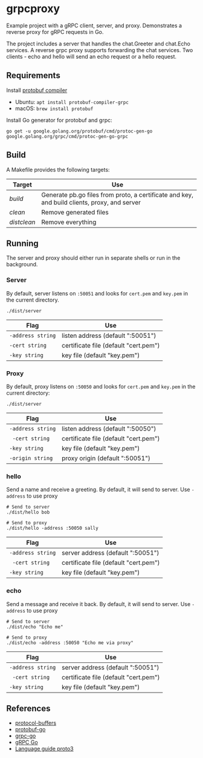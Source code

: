 # grpcproxy

Example project with a gRPC client, server, and proxy. Demonstrates a reverse proxy for gRPC requests in Go.

The project includes a server that handles the chat.Greeter and chat.Echo services. A reverse grpc proxy supports forwarding the chat services. Two clients - echo and hello will send an echo request or a hello request.

## Requirements

Install [protobuf compiler](https://github.com/protocolbuffers/protobuf/releases)

+ Ubuntu: `apt install protobuf-compiler-grpc`
+ macOS: `brew install protobuf`

Install Go generator for protobuf and grpc:

```
go get -u google.golang.org/protobuf/cmd/protoc-gen-go google.golang.org/grpc/cmd/protoc-gen-go-grpc
```

## Build

A Makefile provides the following targets:

| Target | Use |
| ------ | --- |
|*build*|Generate pb.go files from proto, a certificate and key, and build clients, proxy, and server|
|*clean*|Remove generated files|
|*distclean*|Remove everything|

## Running

The server and proxy should either run in separate shells or run in the background.

### Server

By default, server listens on `:50051` and looks for `cert.pem` and `key.pem` in the current directory.

```
./dist/server
```

| Flag | Use |
| ---- | --- |
|`-address string`|listen address (default ":50051")|
|`-cert string`|certificate file (default "cert.pem")
|`-key string`|key file (default "key.pem")|

### Proxy

By default, proxy listens on `:50050` and looks for `cert.pem` and `key.pem` in the current directory:

```
./dist/server
```

| Flag | Use |
| ---- | --- |
|`-address string`|listen address (default ":50050")|
|` -cert string`|certificate file (default "cert.pem")
|`-key string`|key file (default "key.pem")|
|`-origin string`|proxy origin (default ":50051")|

### hello

Send a name and receive a greeting. By default, it will send to server. Use `-address` to use proxy

```
# Send to server
./dist/hello bob

# Send to proxy
./dist/hello -address :50050 sally
```

| Flag | Use |
| ---- | --- |
|`-address string`|server address (default ":50051")|
|` -cert string`|certificate file (default "cert.pem")
|`-key string`|key file (default "key.pem")|

### echo

Send a message and receive it back. By default, it will send to server. Use `-address` to use proxy

```
# Send to server
./dist/echo "Echo me"

# Send to proxy
./dist/echo -address :50050 "Echo me via proxy"
```

| Flag | Use |
| ---- | --- |
|`-address string`|server address (default ":50051")|
|` -cert string`|certificate file (default "cert.pem")
|`-key string`|key file (default "key.pem")|

## References

* [protocol-buffers](https://developers.google.com/protocol-buffers/)
* [protobuf-go](https://github.com/protocolbuffers/protobuf-go)
* [grpc-go](https://github.com/grpc/grpc-go)
* [gRPC Go](https://grpc.io/docs/languages/go/)
* [Language guide proto3](https://developers.google.com/protocol-buffers/docs/proto3)
